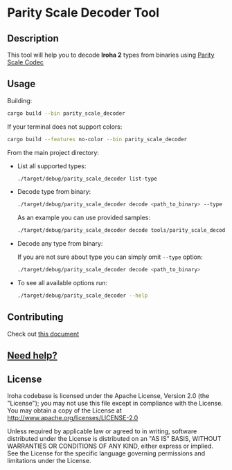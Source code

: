 # Parity Scale Decoder Tool

## Description

This tool will help you to decode **Iroha 2** types from binaries using [Parity Scale Codec](https://github.com/paritytech/parity-scale-codec)

## Usage

Building:

```bash
cargo build --bin parity_scale_decoder
```

If your terminal does not support colors:

```bash
cargo build --features no-color --bin parity_scale_decoder
```

From the main project directory:

* List all supported types:

  ```bash
  ./target/debug/parity_scale_decoder list-type
  ```

* Decode type from binary:

  ```bash
  ./target/debug/parity_scale_decoder decode <path_to_binary> --type <type>
  ```

  As an example you can use provided samples:

  ```bash
  ./target/debug/parity_scale_decoder decode tools/parity_scale_decoder/samples/account.bin --type Account
  ```

* Decode any type from binary:

  If you are not sure about type you can simply omit `--type` option:
  
  ```bash
  ./target/debug/parity_scale_decoder decode <path_to_binary> 
  ```

* To see all available options run:

  ```bash
  ./target/debug/parity_scale_decoder --help
  ```

## Contributing

Check out [this document](https://github.com/hyperledger/iroha/blob/iroha2-dev/CONTRIBUTING.md)

## [Need help?](https://github.com/hyperledger/iroha/blob/iroha2-dev/CONTRIBUTING.md#contact)

## License

Iroha codebase is licensed under the Apache License,
Version 2.0 (the "License"); you may not use this file except
in compliance with the License. You may obtain a copy of the
License at http://www.apache.org/licenses/LICENSE-2.0

Unless required by applicable law or agreed to in writing, software
distributed under the License is distributed on an "AS IS" BASIS,
WITHOUT WARRANTIES OR CONDITIONS OF ANY KIND, either express or implied.
See the License for the specific language governing permissions and
limitations under the License.
